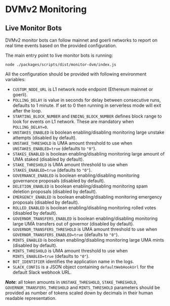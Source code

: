 # DVMv2 Monitoring

## Live Monitor Bots

DVMv2 monitor bots can follow mainnet and goerli networks to report on real time events based on the provided configuration.

The main entry point to live monitor bots is running:

```
node ./packages/scripts/dist/monitor-dvm/index.js
```

All the configuration should be provided with following environment variables:

- `CUSTOM_NODE_URL` is L1 network node endpoint (Ethereum mainnet or goerli).
- `POLLING_DELAY` is value in seconds for delay between consecutive runs, defaults to 1 minute. If set to 0 then running in serverless mode will exit after the loop.
- `STARTING_BLOCK_NUMBER` and `ENDING_BLOCK_NUMBER` defines block range to look for events on L1 network. These are mandatory when `POLLING_DELAY=0`.
- `UNSTAKES_ENABLED` is boolean enabling/disabling monitoring large unstake attempts (disabled by default).
- `UNSTAKE_THRESHOLD` is UMA amount threshold to use when `UNSTAKES_ENABLED=true` (defaults to `"0"`).
- `STAKES_ENABLED` is boolean enabling/disabling monitoring large amount of UMA staked (disabled by default).
- `STAKE_THRESHOLD` is UMA amount threshold to use when `STAKES_ENABLED=true` (defaults to `"0"`).
- `GOVERNANCE_ENABLED` is boolean enabling/disabling monitoring governance proposals (disabled by default).
- `DELETION_ENABLED` is boolean enabling/disabling monitoring spam deletion proposals (disabled by default).
- `EMERGENCY_ENABLED` is boolean enabling/disabling monitoring emergency proposals (disabled by default).
- `ROLLED_ENABLED` is boolean enabling/disabling monitoring rolled votes (disabled by default).
- `GOVERNOR_TRANSFERS_ENABLED` is boolean enabling/disabling monitoring large UMA transfers out of governor (disabled by default).
- `GOVERNOR_TRANSFERS_THRESHOLD` is UMA amount threshold to use when `GOVERNOR_TRANSFERS_ENABLED=true` (defaults to `"0"`).
- `MINTS_ENABLED` is boolean enabling/disabling monitoring large UMA mints (disabled by default).
- `MINTS_THRESHOLD` is UMA amount threshold to use when `MINTS_ENABLED=true` (defaults to `"0"`).
- `BOT_IDENTIFIER` identifies the application name in the logs.
- `SLACK_CONFIG` is a JSON object containing `defaultWebHookUrl` for the default Slack webhook URL.

**_Note_**: all token amounts in `UNSTAKE_THRESHOLD`, `STAKE_THRESHOLD`, `GOVERNOR_TRANSFERS_THRESHOLD` and `MINTS_THRESHOLD`
parameters should be provided as number of tokens scaled down by decimals in their human readable representation.

